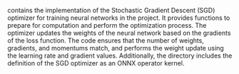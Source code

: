 contains the implementation of the Stochastic Gradient Descent (SGD) optimizer for training neural networks in the project. It provides functions to prepare for computation and perform the optimization process. The optimizer updates the weights of the neural network based on the gradients of the loss function. The code ensures that the number of weights, gradients, and momentums match, and performs the weight update using the learning rate and gradient values. Additionally, the directory includes the definition of the SGD optimizer as an ONNX operator kernel.